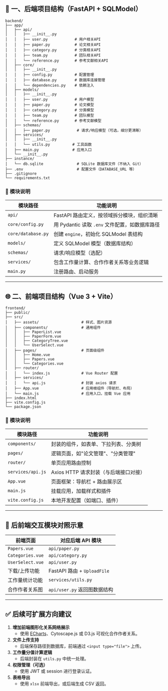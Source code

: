 ## 🧠 一、后端项目结构（FastAPI + SQLModel）

```
backend/
├── app/
│   ├── api/
│   │   ├── __init__.py
│   │   ├── user.py            # 用户相关API
│   │   ├── paper.py           # 论文相关API
│   │   ├── category.py        # 分类相关API
│   │   ├── team.py            # 团队相关API
│   │   └── reference.py       # 参考文献相关API
│   ├── core/
│   │   ├── __init__.py
│   │   ├── config.py          # 配置管理
│   │   ├── database.py        # 数据库连接管理
│   │   └── dependencies.py    # 依赖注入
│   ├── models/
│   │   ├── __init__.py
│   │   ├── user.py            # 用户模型
│   │   ├── paper.py           # 论文模型
│   │   ├── category.py        # 分类模型
│   │   ├── team.py            # 团队模型
│   │   └── reference.py       # 参考文献模型
│   ├── schemas/
│   │   ├── paper.py            # 请求/响应模型（可选，细分更清晰）
│   ├── services/
│   │   ├── __init__.py
│   │   └── utils.py          # 工具函数
│   ├── main.py               # 应用入口
│   └── __init__.py
├── instance/
│   └── db.sqlite               # SQLite 数据库文件（不纳入 Git）
├── .env                        # 配置文件（DATABASE_URL 等）
├── .gitignore
└── requirements.txt
```

### 📌 模块说明

| 模块路径           | 功能说明                                       |
| ------------------ | ---------------------------------------------- |
| `api/`             | FastAPI 路由定义，按领域拆分模块，组织清晰     |
| `core/config.py`   | 用 Pydantic 读取 `.env` 文件配置，如数据库路径 |
| `core/database.py` | 创建 `engine`，初始化 SQLModel 表结构          |
| `models/`          | 定义 SQLModel 模型（数据库结构）               |
| `schemas/`         | 请求/响应模型（选配）                          |
| `services/`        | 包含工作量计算、合作作者关系等业务逻辑         |
| `main.py`          | 注册路由、启动服务                             |

------

## 🌐 二、前端项目结构（Vue 3 + Vite）

```
frontend/
├── public/
├── src/
│   ├── assets/                   # 样式、图片资源
│   ├── components/               # 通用组件
│   │   ├── PaperList.vue
│   │   ├── PaperForm.vue
│   │   ├── CategoryTree.vue
│   │   └── UserSelect.vue
│   ├── pages/                    # 页面级组件
│   │   ├── Home.vue
│   │   ├── Papers.vue
│   │   └── Categories.vue
│   ├── router/
│   │   └── index.js              # Vue Router 配置
│   ├── services/
│   │   └── api.js                # 封装 axios 请求
│   ├── App.vue                   # 应用根组件（导航栏、布局）
│   └── main.js                   # 应用入口，挂载 Vue 应用
├── index.html
├── vite.config.js
└── package.json
```

### 📌 模块说明

| 模块路径          | 功能说明                              |
| ----------------- | ------------------------------------- |
| `components/`     | 封装的组件，如表单、下拉列表、分类树  |
| `pages/`          | 逻辑页面，如"论文管理"、"分类管理"    |
| `router/`         | 单页应用路由控制                      |
| `services/api.js` | Axios HTTP 请求封装（与后端接口对接） |
| `App.vue`         | 页面框架：导航栏 + 路由展示区         |
| `main.js`         | 挂载应用，加载样式和插件              |
| `vite.config.js`  | 本地开发配置（如端口、插件）          |

------

## 🔄 后前端交互模块对照示意

| 前端页面         | 对应后端 API 模块            |
| ---------------- | ---------------------------- |
| `Papers.vue`     | `api/paper.py`               |
| `Categories.vue` | `api/category.py`            |
| `UserSelect.vue` | `api/user.py`                |
| 下载/上传功能    | FastAPI 路由 + `UploadFile`  |
| 工作量统计功能   | `services/utils.py`          |
| 合作作者关系图   | `api/user.py` 返回图数据结构 |

------

## ✅ 后续可扩展方向建议

1. **增加前端图形化关系网络展示**
   - 使用 [ECharts](https://echarts.apache.org/)、Cytoscape.js 或 D3.js 可视化合作作者关系。
2. **文件上传支持**
   - 后端保存路径到数据库，前端通过 `<input type="file">` 上传。
3. **工作量分值计算逻辑**
   - 后端封装在 `utils.py` 中统一处理。
4. **权限管理（可选）**
   - 使用 JWT 或 session 进行登录认证。
5. **表格导出**
   - 使用 `xlsx` 前端导出，或后端生成 CSV 返回。

